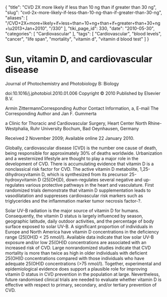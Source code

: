 {
    "title": "CVD 2X more likely if less than 10 ng than if greater than 30 ng",
    "slug": "cvd-2x-more-likely-if-less-than-10-ng-than-if-greater-than-30-ng",
    "aliases": [
        "/CVD+2X+more+likely+if+less+than+10+ng+than+if+greater+than+30+ng+\u2013+Jan+2010",
        "/330"
    ],
    "tiki_page_id": 330,
    "date": "2010-05-30",
    "categories": [
        "Cardiovascular"
    ],
    "tags": [
        "Cardiovascular",
        "blood levels",
        "cancer",
        "life span",
        "mortality",
        "vitamin d",
        "vitamin d blood test"
    ]
}


# Sun, vitamin D, and cardiovascular disease

Journal of Photochemistry and Photobiology B: Biology

doi:10.1016/j.jphotobiol.2010.01.006   Copyright © 2010 Published by Elsevier B.V.

Armin ZittermannCorresponding Author Contact Information, a, E-mail The Corresponding Author and Jan F. Gummerta

a Clinic for Thoracic and Cardiovascular Surgery, Heart Center North Rhine-Westphalia, Ruhr University Bochum, Bad Oeynhausen, Germany

Received 2 November 2009;  Available online 22 January 2010.

Globally, cardiovascular disease (CVD) is the number one cause of death, being responsible for approximately 30% of deaths worldwide. Urbanization and a westernized lifestyle are thought to play a major role in the development of CVD. There is accumulating evidence that vitamin D is a nonclassical risk factor for CVD. The active vitamin D metabolite, 1,25-dihydroxyvitamin D, which is synthesized from its precursor 25-hydroxyvitamin D (25<span>[OH]</span>D), down-regulates several negative and up-regulates various protective pathways in the heart and vasculature. First randomized trials demonstrate that vitamin D supplementation leads to vasodilatation and suppresses cardiovascular risk markers such as triglycerides and the inflammation marker tumor necrosis factor-?.

Solar UV-B radiation is the major source of vitamin D for humans. Consequently, the vitamin D status is largely influenced by season, geographic latitude, daily outdoor activities, and the percentage of body surface exposed to solar UV-B. A significant proportion of individuals in Europe and North America have vitamin D concentrations in the deficiency range (25<span>[OH]</span>D < 25 nmol/l). Available data indicate that low solar UV-B exposure and/or low 25(OH)D concentrations are associated with an increased risk of CVD. Large nonrandomized studies indicate that CVD mortality is more than twice as high in older individuals with deficient 25(OH)D concentrations compared with those individuals who have adequate 25(OH)D concentrations (>75 nmol/l). Together, experimental and epidemiological evidence does support a plausible role for improving vitamin D status in CVD prevention in the population at large. Nevertheless, future randomised clinical trials are needed to evaluate whether vitamin D is effective with respect to primary, secondary, and/or tertiary prevention of CVD.